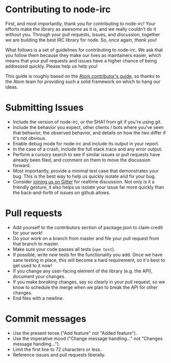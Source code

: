 # Contributing to node-irc

First, and most importantly, thank you for contributing to node-irc! Your efforts make the library
as awesome as it is, and we really couldn't do it without you. Through your pull requests, issues,
and discussion, together we are building the best IRC library for node. So, once again, *thank you*!

What follows is a set of guidelines for contributing to node-irc. We ask that you follow them
because they make our lives as maintainers easier, which means that your pull requests and issues
have a higher chance of being addressed quickly. Please help us help you!

This guide is roughly based on the [Atom contributor's guide](https://github.com/atom/atom/blob/master/CONTRIBUTING.md), so thanks to the Atom team for
providing such a solid framework on which to hang our ideas.

# Submitting Issues
* Include the version of node-irc, or the SHA1 from git if you're using git.
* Include the behavior you expect, other clients / bots where you've seen that behavior, the
 observed behavior, and details on how the two differ if it's not obvious.
* Enable debug mode for node-irc and include its output in your report.
* In the case of a crash, include the full stack trace and any error output.
* Perform a cursory search to see if similar issues or pull requests have already been filed, and
comment on them to move the discussion forward.
* Most importantly, provide a minimal test case that demonstrates your bug. This is the best way
to help us quickly isolate and fix your bug.
* Consider [joining us on Gitter](https://gitter.im/node-irc) for realtime discussion.
  Not only is it a friendly gesture, it also helps us isolate your issue far more quickly than the back-and-forth of issues on github allows.

# Pull requests
* Add yourself to the contributors section of package.json to claim credit for your work!
* Do your work on a branch from master and file your pull request from that branch to master.
* Make sure your code passes all tests (`npm test`).
* If possible, write *new* tests for the functionality you add. Once we have sane testing in place,
this will become a hard requirement, so it's best to get used to it now!
* If you change any user-facing element of the library (e.g. the API), document your changes.
* If you make *breaking* changes, say so clearly in your pull request, so we know to schedule the
merge when we plan to break the API for other changes.
* End files with a newline.

# Commit messages
* Use the present tense ("Add feature" not "Added feature").
* Use the imperative mood ("Change message handling..." not "Changes message handling...").
* Limit the first line to 72 characters or less.
* Reference issues and pull requests liberally.
